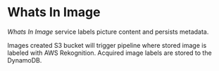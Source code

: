 # Whats In Image

_Whats In Image_ service labels picture content and persists metadata.

Images created S3 bucket will trigger pipeline where stored image is labeled with AWS
Rekognition. Acquired image labels are stored to the DynamoDB.

